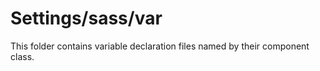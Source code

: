 # Settings/sass/var

This folder contains variable declaration files named by their component class.

